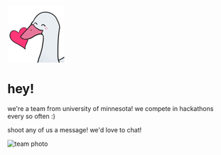 
![yok](./profile/gooselove.png)
# hey!

we're a team from university of minnesota! we compete in hackathons every so often :)

shoot any of us a message! we'd love to chat!

![team photo](https://yok.dev/api/minihacks-people?num=10)
